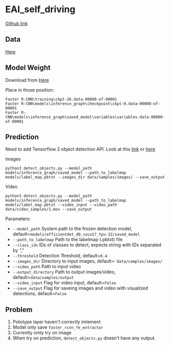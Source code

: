 # EAI_self_driving
[Github link](https://github.com/alen-smajic/Real-time-Object-Detection-for-Autonomous-Driving-using-Deep-Learning)

## Data
[Here](https://bdd-data.berkeley.edu/)

## Model Weight
Download from [Here](https://drive.google.com/drive/folders/1NGOnVfMcpzedTR0NurP05FXd8zxsF9JI?usp=sharing)

Place in those position:

    Faster R-CNN\training\ckpt-26.data-00000-of-00001
    Faster R-CNN\models\inference_graph\checkpoint\ckpt-0.data-00000-of-00001
    Faster R-CNN\models\inference_graph\saved_model\variables\variables.data-00000-of-00001

## Prediction  

Need to add Tensorflow 2 object detection API. Look at this [link](https://github.com/tensorflow/models/blob/master/research/object_detection/colab_tutorials/object_detection_tutorial.ipynb) or [here](https://github.com/tensorflow/models/blob/master/research/object_detection/g3doc/tf2.md)

Images

    python3 detect_objects.py --model_path models/inference_graph/saved_model --path_to_labelmap models/label_map.pbtxt --images_dir data/samples/images/ --save_output  
    
Video

    python3 detect_objects.py --model_path models/inference_graph/saved_model --path_to_labelmap models/label_map.pbtxt --video_input --video_path data/video_samples/1.mov --save_output

Parameters:
* ```--model_path``` System path to the frozen detection model, default=```models/efficientdet_d0_coco17_tpu-32/saved_model```
* ```--path_to_labelmap``` Path to the labelmap (.pbtxt) file
* ```--class_ids``` IDs of classes to detect, expects string with IDs separated by ","
* ```--threshold``` Detection Ttreshold, default=```0.4```
* ```--images_dir``` Directory to input images, default=```'data/samples/images/```
* ```--video_path``` Path to input video
* ```--output_directory``` Path to output images/video, default=```data/samples/output```
* ```--video_input``` Flag for video input, default=```False```
* ```--save_output``` Flag for saveing images and video with visualized detections, default=```False```

## Problem
1. Pototype layer haven't correctly imlement
2. Model only save `faster_rcnn_fe_extractor`
3. Currently omly try on image
4. When try on prediction, `detect_objects.py` doesn't have any output.
